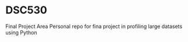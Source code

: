 # DSC530
Final Project Area
Personal repo for fina project in profiling large datasets using Python
